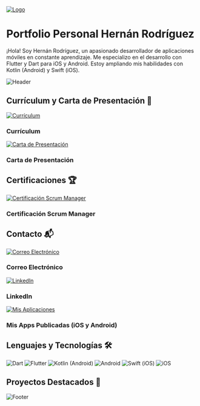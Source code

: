 <!DOCTYPE html>
<html lang="en">
<head>
  <meta charset="UTF-8">
  <meta name="viewport" content="width=device-width, initial-scale=1.0">
  <title>Portfolio Personal Hernán Rodríguez</title>
  <link rel="stylesheet" href="styles.css">
</head>
<body>

  <!-- Logo y Título del Proyecto -->
  <div class="header">
    <a href="https://github.com/HerniRG/portafolio-personal" target="_blank">
      <img src="https://live.staticflickr.com/65535/53471788406_e8a54ccd4f_o.png" alt="Logo" class="logo">
    </a>
    <h1 class="title">Portfolio Personal Hernán Rodríguez</h1>
    <p class="description">
      ¡Hola! Soy Hernán Rodríguez, un apasionado desarrollador de aplicaciones móviles en constante aprendizaje. Me especializo en el desarrollo con Flutter y Dart para iOS y Android. Estoy ampliando mis habilidades con Kotlin (Android) y Swift (iOS).
    </p>
  </div>

  <!-- Header -->
  <div class="header-image">
    <img src="https://buildfire.com/wp-content/uploads/2017/10/become-mobile-app-developer.jpg" alt="Header">
  </div>

  <!-- Currículum y Carta de Presentación -->
  <section id="resume-cover-letter" class="section">
    <h2 class="section-title">Currículum y Carta de Presentación 📄</h2>
    <div class="card-container">
      <!-- Sección de Currículum -->
      <div class="card">
        <a href="https://drive.google.com/file/d/1LkQ_T_g2HIfJKkM4Z-o89MdUkSDi0Cau/view?usp=sharing" target="_blank">
          <img src="https://cdn-icons-png.flaticon.com/512/3135/3135731.png" alt="Currículum" class="card-icon">
        </a>
        <h3 class="card-title">Currículum</h3>
      </div>
      <!-- Sección de Carta de Presentación -->
      <div class="card">
        <a href="https://drive.google.com/file/d/1zPpsDMsk6stuEdnWfz8StOhHeqEuo4fH/view?usp=sharing" target="_blank">
          <img src="https://cdn-icons-png.flaticon.com/512/650/650971.png" alt="Carta de Presentación" class="card-icon">
        </a>
        <h3 class="card-title">Carta de Presentación</h3>
      </div>
    </div>
  </section>

  <!-- Certificaciones -->
  <section id="certifications" class="section">
    <h2 class="section-title">Certificaciones 🏆</h2>
    <div class="card-container">
      <!-- Sección de Certificación Scrum Manager -->
      <div class="card">
        <a href="https://scrummanager.com/website/c/verify-cert.php?code=657586ee4c3975.19965212&trk=public_profile_see-credential" target="_blank">
          <img src="https://cdn-icons-png.flaticon.com/512/8553/8553391.png" alt="Certificación Scrum Manager" class="card-icon">
        </a>
        <h3 class="card-title">Certificación Scrum Manager</h3>
      </div>
    </div>
  </section>

  <!-- Contacto -->
  <section id="contact" class="section">
    <h2 class="section-title">Contacto 📬</h2>
    <div class="card-container">
      <!-- Sección de Correo Electrónico -->
      <div class="card">
        <a href="mailto:hernanrg85@gmail.com" target="_blank">
          <img src="https://cdn-icons-png.flaticon.com/512/2164/2164894.png" alt="Correo Electrónico" class="card-icon">
        </a>
        <h3 class="card-title">Correo Electrónico</h3>
      </div>
      <!-- Sección de LinkedIn -->
      <div class="card">
        <a href="https://www.linkedin.com/in/hern%C3%A1n-rodr%C3%ADguez-garnica/" target="_blank">
          <img src="https://cdn-icons-png.flaticon.com/512/3536/3536505.png" alt="LinkedIn" class="card-icon">
        </a>
        <h3 class="card-title">LinkedIn</h3>
      </div>
      <!-- Sección de Mis Aplicaciones -->
      <div class="card">
        <a href="https://linktr.ee/hrgapps" target="_blank">
          <img src="https://cdn-icons-png.flaticon.com/512/2703/2703901.png" alt="Mis Aplicaciones" class="card-icon">
        </a>
        <h3 class="card-title">Mis Apps Publicadas (iOS y Android)</h3>
      </div>
    </div>
  </section>

  <!-- Lenguajes y Tecnologías -->
  <section id="languages-technologies" class="section">
    <h2 class="section-title">Lenguajes y Tecnologías 🛠️</h2>
    <div class="badge-container">
      <img src="https://img.shields.io/badge/Dart-%230175C2?style=for-the-badge&logo=dart&logoColor=white" alt="Dart" class="badge">
      <img src="https://img.shields.io/badge/Flutter-%2302569B?style=for-the-badge&logo=flutter&logoColor=white" alt="Flutter" class="badge">
      <img src="https://img.shields.io/badge/Kotlin-%230095D5?style=for-the-badge&logo=kotlin&logoColor=white" alt="Kotlin (Android)" class="badge">
      <img src="https://img.shields.io/badge/Android-%3DDC84?style=for-the-badge&logo=android&logoColor=white" alt="Android" class="badge">
      <img src="https://img.shields.io/badge/Swift-%23FA7343?style=for-the-badge&logo=swift&logoColor=white" alt="Swift (iOS)" class="badge">
      <img src="https://img.shields.io/badge/iOS-%23000000?style=for-the-badge&logo=ios&logoColor=white" alt="iOS" class="badge">
    </div>
  </section>

  <!-- Proyectos Destacados -->
  <section id="featured-projects" class="section">
    <h2 class="section-title">Proyectos Destacados 🚀</h2>
    <div class="project-container">
      <!-- Aquí van los proyectos -->
    </div>
  </section>

  <!-- Footer -->
  <div class="footer">
    <img src="https://buildfire.com/wp-content/uploads/2017/10/become-mobile-app-developer.jpg" alt="Footer">
  </div>

</body>
</html>

